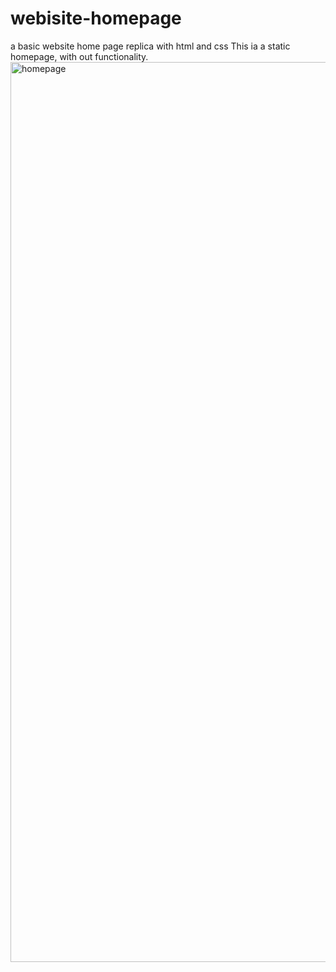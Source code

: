 # webisite-homepage
a basic website home page replica with html and css
This ia a static homepage, with out functionality.
<img width="1440" alt="homepage" src="https://github.com/Rahuljuturu/webisite-homepage/assets/119720467/1ca95b29-e2be-4adc-a9c5-08a823426cbb">

